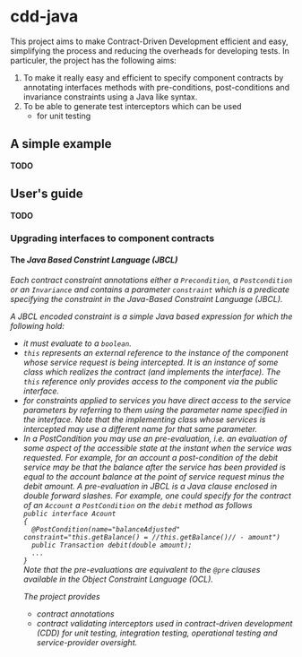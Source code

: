 # cdd-java
This project aims to make Contract-Driven Development efficient and easy, simplifying the process and reducing the overheads for developing tests. In particuler, the project has the following aims:
<ol>
  <li>To make it really easy and efficient to specify component contracts by annotating interfaces methods with pre-conditions, post-conditions and invariance constraints using a Java like syntax. </li>
  <li>To be able to generate test interceptors which can be used 
    <ul> 
      <li>for unit testing</li>
    </ul>
</ol>    
  
<h2>A simple example</h2>
<b>TODO</b>

<h2>User's guide</h2>
<b>TODO</b>
<h3>Upgrading interfaces to component contracts</h3>
<h4>The <i>Java Based Constrint Language (JBCL)</h4>
Each contract constraint annotations either a <code>Precondition</code>, a <code>Postcondition</code> or an <code>Invariance</code> and contains a parameter <code>constraint</code> which is a predicate specifying the constraint in the <i>Java-Based Constraint Language (JBCL)</i>.
  
A <i>JBCL</i> encoded constraint is a simple Java based expression for which the following hold:
 <ul>
   <li> it must evaluate to a <code>boolean</code>.
   <li> <code>this</code> represents an external reference to the instance of the component whose service request is being intercepted. It is an instance of some class which realizes the contract (and implements the interface). The <code>this</code> reference only provides access to the component via the public interface.</li>
   <li> for constraints applied to services you have direct access to the service parameters by referring to them using the parameter name specified in the interface. Note that the implementing class whose services is intercepted may use a different name for that same parameter.</li>
   <li> In a PostCondition you may use an <i>pre-evaluation</i>, i.e. an evaluation of some aspect of the accessible state at the instant when the service was requested. For example, for an account a post-condition of the debit service may be that the balance after the service has been provided is equal to the account balance at the point of service request minus the debit amount. A <i>pre-evaluation</i> in <i>JBCL</i> is a Java clause enclosed in double forward slashes. For example, one could specify for the contract of an <code>Account</code> a <code>PostCondition</code> on the <code>debit</code> method as follows
<code>
public interface Acount
{
  @PostCondition(name="balanceAdjusted" constraint="this.getBalance() = //this.getBalance()// - amount")
  public Transaction debit(double amount);
  ...
}
</code>
 Note that the pre-evaluations are equivalent to the <code>@pre</code> clauses available in the <i>Object Constraint Language (OCL)</i>.


The project provides 
  - contract annotations 
  - contract validating interceptors used in contract-driven development (CDD) for unit testing, integration testing, operational testing and service-provider oversight.
